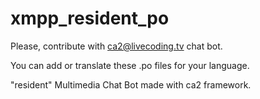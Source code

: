 # xmpp_resident_po

Please, contribute with ca2@livecoding.tv chat bot.

You can add or translate these .po files for your language.

"resident" Multimedia Chat Bot made with ca2 framework.
